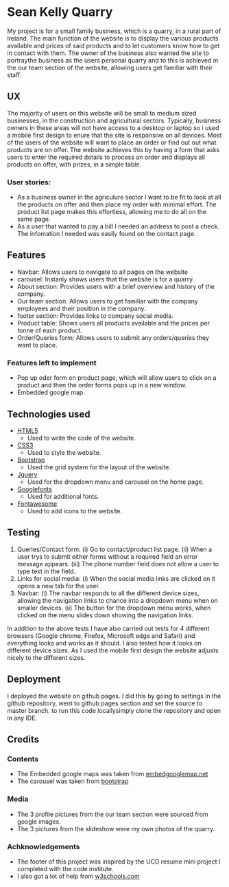# Sean Kelly Quarry
My project is for a small family business, which is a quarry, in a rural part of Ireland. The main function of the website is to display the various products available and prices of said products and to let customers know how to get in contact with them. The owner of the business also wanted the site to portraythe business as the users personal quarry and to this is achieved in the our team section of the website, allowing users get familiar with their staff.

## UX
The majority of users on this website will be small to medium sized businesses, in the construction and agricultural sectors. Typically, business owners in these areas will not have access to a desktop or laptop so i used a mobile first design to enure that the site is responsive on all devices. Most of the users of the website will want to place an order or find out out what products are on offer. The website achieves this by having a form that asks users to enter the required details to process an order and displays all products on offer, with prizes, in a simple table.
### User stories:
* As a business owner in the agriculure sector I want to be fit to look at all the products on offer and then place my order with minimal effort. The product list page makes this effortless, allowing me to do all on the same page.
* As a user that wanted to pay a bill I needed an address to post a check. The infomation I needed was easily found on the contact page.

## Features
* Navbar: Allows users to navigate to all pages on the website
* carousel: Instanly shows users that the website is for a quarry.
* About section: Provides users with a brief overview and history of the company.
* Our team section: Allows users to get familiar with the company employees and their position in the company.
* footer section: Provides links to company social media.
* Product table: Shows users all products available and the prices per tonne of each product.
* Order/Queries form: Allows users to submit any orders/queries they want to place.

### Features left to implement
* Pop up oder form on product page, which will allow users to click on a product and then the order forms pops up in a new window.
* Embedded google map.

## Technologies used
- [HTML5](https://www.html5tutorial.info/)
    - Used to write the code of the website.
- [CSS3](http://www.css3.info/)
    - Used to style the website.
- [Bootstrap](https://getbootstrap.com/)
    - Used the grid system for the layout of the website.
- [Jquery](https://jquery.com/)
    - Used for the dropdown menu and carousel on the home page.
- [Googlefonts](https://fonts.google.com/)
    - Used for additional fonts.
- [Fontawesome](https://fontawesome.com/)
    - Used to add icons to the website.

## Testing
1. Queries/Contact form:
    (i) Go to contact/product list page.
    (ii) When a user trys to submit either forms without a required field an error message appears. 
    (iii) The phone number field does not allow a user to type text in the field.
2. Links for social media:
    (i) When the social media links are clicked on it opens a new tab for the user.
3. Navbar:
    (i) The navbar responds to all the different device sizes, allowing the navigation links to chance into a dropdown menu when on smaller devices.
    (ii) The button for the dropdown menu works, when clicked on the menu slides down showing the navigation links.

In addition to the above tests I have also carried out tests for 4 different browsers (Google chrome, Firefox, Microsoft edge and Safari) and everything looks and works as it should. I also tested how it looks on different device sizes. As I used the mobile first design the website adjusts nicely to the different sizes.

## Deployment
I deployed the website on github pages. I did this by going to settings in the github repository, went to github pages section and set the source to master branch. to run this code locallysimply clone the repository and open in any IDE.

## Credits
### Contents
* The Embedded google maps was taken from [embedgooglemap.net](https://www.embedgooglemap.net/)
* The carousel was taken from [bootstrap](https://getbootstrap.com/docs/4.4/examples/carousel/)

### Media
* The 3 profile pictures from the our team section were sourced from google images.
* The 3 pictures from the slideshow were my own photos of the quarry.

### Achknowledgements
* The footer of this project was inspired by the UCD resume mini project I completed with the code institute.
* I also got a lot of help from [w3schools.com](https://www.w3schools.com/)
